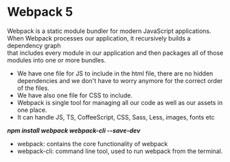 # Webpack 5

Webpack is a static module bundler for modern JavaScript applications.  
When Webpack processes our application, it recursively builds a dependency graph  
that includes every module in our application and then packages all of those  
modules into one or more bundles.

- We have one file for JS to include in the html file, there are no hidden   dependencies and we don't have to worry anymore for the correct order of the files.
- We have also one file for CSS to include.
- Webpack is single tool for managing all our code as well as our assets in one place.
- It can handle JS, TS, CoffeeScript, CSS, Sass, Less, images, fonts etc

***npm install webpack webpack-cli --save-dev***

- webpack: contains the core functionality of webpack
- webpack-cli: command line tool, used to run webpack from the terminal.